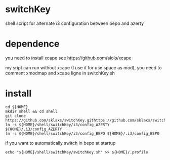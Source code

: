 # switchKey
shell script for alternate i3 configuration between bépo and azerty

# dependence
you need to install xcape
see https://github.com/alols/xcape

my sript can run without xcape (I use it for use space as mod), you need to comment xmodmap and xcape ligne in switchKey.sh

# install
    cd ${HOME}
    mkdir shell && cd shell
    git clone https://github.com/sklaxs/switchKey.githttps://github.com/sklaxs/switchKey.git
    ln -s ${HOME}/shell/switchKey/i3/config_AZERTY ${HOME}/.i3/config_AZERTY
    ln -s ${HOME}/shell/switchKey/i3/config_BEPO ${HOME}/.i3/config_BEPO

if you want to automatically switch in bepo at startup

    echo "${HOME}/shell/switchKey/switchKey.sh" >> ${HOME}/.profile
